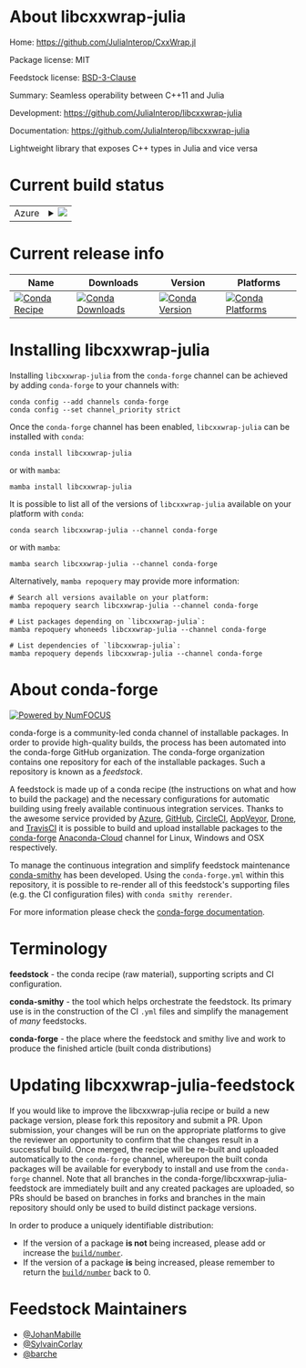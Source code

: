 About libcxxwrap-julia
======================

Home: https://github.com/JuliaInterop/CxxWrap.jl

Package license: MIT

Feedstock license: [BSD-3-Clause](https://github.com/conda-forge/libcxxwrap-julia-feedstock/blob/main/LICENSE.txt)

Summary: Seamless operability between C++11 and Julia

Development: https://github.com/JuliaInterop/libcxxwrap-julia

Documentation: https://github.com/JuliaInterop/libcxxwrap-julia

Lightweight library that exposes C++ types in Julia and vice versa

Current build status
====================


<table>
    
  <tr>
    <td>Azure</td>
    <td>
      <details>
        <summary>
          <a href="https://dev.azure.com/conda-forge/feedstock-builds/_build/latest?definitionId=6050&branchName=main">
            <img src="https://dev.azure.com/conda-forge/feedstock-builds/_apis/build/status/libcxxwrap-julia-feedstock?branchName=main">
          </a>
        </summary>
        <table>
          <thead><tr><th>Variant</th><th>Status</th></tr></thead>
          <tbody><tr>
              <td>linux_64</td>
              <td>
                <a href="https://dev.azure.com/conda-forge/feedstock-builds/_build/latest?definitionId=6050&branchName=main">
                  <img src="https://dev.azure.com/conda-forge/feedstock-builds/_apis/build/status/libcxxwrap-julia-feedstock?branchName=main&jobName=linux&configuration=linux_64_" alt="variant">
                </a>
              </td>
            </tr><tr>
              <td>osx_64</td>
              <td>
                <a href="https://dev.azure.com/conda-forge/feedstock-builds/_build/latest?definitionId=6050&branchName=main">
                  <img src="https://dev.azure.com/conda-forge/feedstock-builds/_apis/build/status/libcxxwrap-julia-feedstock?branchName=main&jobName=osx&configuration=osx_64_" alt="variant">
                </a>
              </td>
            </tr>
          </tbody>
        </table>
      </details>
    </td>
  </tr>
</table>

Current release info
====================

| Name | Downloads | Version | Platforms |
| --- | --- | --- | --- |
| [![Conda Recipe](https://img.shields.io/badge/recipe-libcxxwrap--julia-green.svg)](https://anaconda.org/conda-forge/libcxxwrap-julia) | [![Conda Downloads](https://img.shields.io/conda/dn/conda-forge/libcxxwrap-julia.svg)](https://anaconda.org/conda-forge/libcxxwrap-julia) | [![Conda Version](https://img.shields.io/conda/vn/conda-forge/libcxxwrap-julia.svg)](https://anaconda.org/conda-forge/libcxxwrap-julia) | [![Conda Platforms](https://img.shields.io/conda/pn/conda-forge/libcxxwrap-julia.svg)](https://anaconda.org/conda-forge/libcxxwrap-julia) |

Installing libcxxwrap-julia
===========================

Installing `libcxxwrap-julia` from the `conda-forge` channel can be achieved by adding `conda-forge` to your channels with:

```
conda config --add channels conda-forge
conda config --set channel_priority strict
```

Once the `conda-forge` channel has been enabled, `libcxxwrap-julia` can be installed with `conda`:

```
conda install libcxxwrap-julia
```

or with `mamba`:

```
mamba install libcxxwrap-julia
```

It is possible to list all of the versions of `libcxxwrap-julia` available on your platform with `conda`:

```
conda search libcxxwrap-julia --channel conda-forge
```

or with `mamba`:

```
mamba search libcxxwrap-julia --channel conda-forge
```

Alternatively, `mamba repoquery` may provide more information:

```
# Search all versions available on your platform:
mamba repoquery search libcxxwrap-julia --channel conda-forge

# List packages depending on `libcxxwrap-julia`:
mamba repoquery whoneeds libcxxwrap-julia --channel conda-forge

# List dependencies of `libcxxwrap-julia`:
mamba repoquery depends libcxxwrap-julia --channel conda-forge
```


About conda-forge
=================

[![Powered by
NumFOCUS](https://img.shields.io/badge/powered%20by-NumFOCUS-orange.svg?style=flat&colorA=E1523D&colorB=007D8A)](https://numfocus.org)

conda-forge is a community-led conda channel of installable packages.
In order to provide high-quality builds, the process has been automated into the
conda-forge GitHub organization. The conda-forge organization contains one repository
for each of the installable packages. Such a repository is known as a *feedstock*.

A feedstock is made up of a conda recipe (the instructions on what and how to build
the package) and the necessary configurations for automatic building using freely
available continuous integration services. Thanks to the awesome service provided by
[Azure](https://azure.microsoft.com/en-us/services/devops/), [GitHub](https://github.com/),
[CircleCI](https://circleci.com/), [AppVeyor](https://www.appveyor.com/),
[Drone](https://cloud.drone.io/welcome), and [TravisCI](https://travis-ci.com/)
it is possible to build and upload installable packages to the
[conda-forge](https://anaconda.org/conda-forge) [Anaconda-Cloud](https://anaconda.org/)
channel for Linux, Windows and OSX respectively.

To manage the continuous integration and simplify feedstock maintenance
[conda-smithy](https://github.com/conda-forge/conda-smithy) has been developed.
Using the ``conda-forge.yml`` within this repository, it is possible to re-render all of
this feedstock's supporting files (e.g. the CI configuration files) with ``conda smithy rerender``.

For more information please check the [conda-forge documentation](https://conda-forge.org/docs/).

Terminology
===========

**feedstock** - the conda recipe (raw material), supporting scripts and CI configuration.

**conda-smithy** - the tool which helps orchestrate the feedstock.
                   Its primary use is in the construction of the CI ``.yml`` files
                   and simplify the management of *many* feedstocks.

**conda-forge** - the place where the feedstock and smithy live and work to
                  produce the finished article (built conda distributions)


Updating libcxxwrap-julia-feedstock
===================================

If you would like to improve the libcxxwrap-julia recipe or build a new
package version, please fork this repository and submit a PR. Upon submission,
your changes will be run on the appropriate platforms to give the reviewer an
opportunity to confirm that the changes result in a successful build. Once
merged, the recipe will be re-built and uploaded automatically to the
`conda-forge` channel, whereupon the built conda packages will be available for
everybody to install and use from the `conda-forge` channel.
Note that all branches in the conda-forge/libcxxwrap-julia-feedstock are
immediately built and any created packages are uploaded, so PRs should be based
on branches in forks and branches in the main repository should only be used to
build distinct package versions.

In order to produce a uniquely identifiable distribution:
 * If the version of a package **is not** being increased, please add or increase
   the [``build/number``](https://docs.conda.io/projects/conda-build/en/latest/resources/define-metadata.html#build-number-and-string).
 * If the version of a package **is** being increased, please remember to return
   the [``build/number``](https://docs.conda.io/projects/conda-build/en/latest/resources/define-metadata.html#build-number-and-string)
   back to 0.

Feedstock Maintainers
=====================

* [@JohanMabille](https://github.com/JohanMabille/)
* [@SylvainCorlay](https://github.com/SylvainCorlay/)
* [@barche](https://github.com/barche/)

